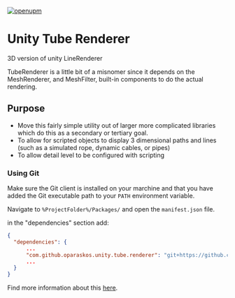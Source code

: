 [![openupm](https://img.shields.io/npm/v/com.github.oparaskos.unity.tube.renderer?label=openupm&registry_uri=https://package.openupm.com)](https://openupm.com/packages/com.github.oparaskos.unity.tube.renderer/)

# Unity Tube Renderer
3D version of unity LineRenderer

TubeRenderer is a little bit of a misnomer since it depends on the MeshRenderer, and MeshFilter, built-in components to do the actual rendering.

## Purpose
* Move this fairly simple utility out of larger more complicated libraries which do this as a secondary or tertiary goal.
* To allow for scripted objects to display 3 dimensional paths and lines (such as a simulated rope, dynamic cables, or pipes)
* To allow detail level to be configured with scripting

### Using Git

Make sure the Git client is installed on your marchine and that you have added the Git executable path to your `PATH` environment variable.

Navigate to `%ProjectFolder%/Packages/` and open the `manifest.json` file.

in the "dependencies" section add:

```json
{
  "dependencies": {
      ...
      "com.github.oparaskos.unity.tube.renderer": "git+https://github.com/oparaskos/unity-tube-renderer.git#0.1.0",
      ...
  }
}
```

Find more information about this [here](https://docs.unity3d.com/Manual/upm-git.html).
